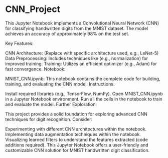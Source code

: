 # CNN_Project
This Jupyter Notebook implements a Convolutional Neural Network (CNN) for classifying handwritten digits from the MNIST dataset. The model achieves an accuracy of approximately 98% on the test set.

Key Features:

CNN Architecture: (Replace with specific architecture used, e.g., LeNet-5)
Data Preprocessing: Includes techniques like (e.g., normalization) for improved training.
Training: Utilizes an efficient optimizer (e.g., Adam) for fast convergence.
Notebook:

MNIST_CNN.ipynb: This notebook contains the complete code for building, training, and evaluating the CNN model.
Instructions:

Install required libraries (e.g., TensorFlow, NumPy).
Open MNIST_CNN.ipynb in a Jupyter Notebook environment.
Run all the cells in the notebook to train and evaluate the model.
Further Exploration:

This project provides a solid foundation for exploring advanced CNN techniques for digit recognition.  Consider:

Experimenting with different CNN architectures within the notebook.
Implementing data augmentation techniques within the notebook.
Visualizing learned filters to understand the features extracted (code additions required).
This Jupyter Notebook offers a user-friendly and customizable CNN solution for MNIST handwritten digit classification.
